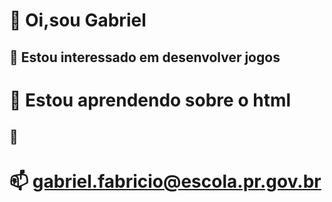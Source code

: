 # 👋 Oi,sou Gabriel
## 👀 Estou interessado em desenvolver jogos
# 🌱 Estou aprendendo sobre o html
## 💞️ 
# 📫 gabriel.fabricio@escola.pr.gov.br

<!---
Gabrielfabricio1/Gabrielfabricio1 is a ✨ special ✨ repository because its `README.md` (this file) appears on your GitHub profile.
You can click the Preview link to take a look at your changes.
--->
